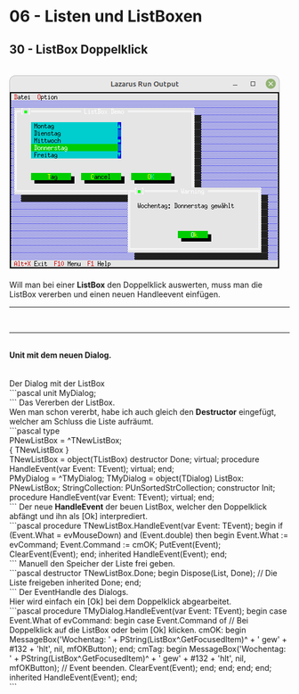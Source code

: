 # 06 - Listen und ListBoxen
## 30 - ListBox Doppelklick
<br>
<img src="image.png" alt="Selfhtml"><br><br>
Will man bei einer <b>ListBox</b> den Doppelklick auswerten, muss man die ListBox vererben und einen neuen Handleevent einfügen.<br>
<hr><br>
<hr><br>
<b>Unit mit dem neuen Dialog.</b><br>
<br><br>
Der Dialog mit der ListBox<br>
```pascal
unit MyDialog;
<br>
```
Das Vererben der ListBox.<br>
Wen man schon vererbt, habe ich auch gleich den <b>Destructor</b> eingefügt, welcher am Schluss die Liste aufräumt.<br>
```pascal
type
<br>
  PNewListBox = ^TNewListBox;
<br>
  { TNewListBox }
<br>
  TNewListBox = object(TListBox)
    destructor Done; virtual;
    procedure HandleEvent(var Event: TEvent); virtual;
  end;
<br>
  PMyDialog = ^TMyDialog;
  TMyDialog = object(TDialog)
    ListBox: PNewListBox;
    StringCollection: PUnSortedStrCollection;
    constructor Init;
    procedure HandleEvent(var Event: TEvent); virtual;
  end;
<br>
```
Der neue <b>HandleEvent</b> der beuen ListBox, welcher den Doppelklick abfängt und ihn als [Ok] interprediert.<br>
```pascal
procedure TNewListBox.HandleEvent(var Event: TEvent);
begin
  if (Event.What = evMouseDown) and (Event.double) then begin
    Event.What := evCommand;
    Event.Command := cmOK;
    PutEvent(Event);
    ClearEvent(Event);
  end;
  inherited HandleEvent(Event);
end;
<br>
```
Manuell den Speicher der Liste frei geben.<br>
```pascal
destructor TNewListBox.Done;
begin
  Dispose(List, Done); // Die Liste freigeben
  inherited Done;
end;
<br>
```
Der EventHandle des Dialogs.<br>
Hier wird einfach ein [Ok] bei dem Doppelklick abgearbeitet.<br>
```pascal
procedure TMyDialog.HandleEvent(var Event: TEvent);
begin
  case Event.What of
    evCommand: begin
      case Event.Command of
        // Bei Doppelklick auf die ListBox oder beim [Ok] klicken.
        cmOK: begin
          MessageBox('Wochentag: ' + PString(ListBox^.GetFocusedItem)^ + ' gew' + #132 + 'hlt', nil, mfOKButton);
        end;
        cmTag: begin
          MessageBox('Wochentag: ' + PString(ListBox^.GetFocusedItem)^ + ' gew' + #132 + 'hlt', nil, mfOKButton);
          // Event beenden.
          ClearEvent(Event);
        end;
      end;
    end;
  end;
  inherited HandleEvent(Event);
end;
<br>
```
<br>
